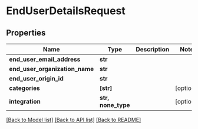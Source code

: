 # EndUserDetailsRequest


## Properties
Name | Type | Description | Notes
------------ | ------------- | ------------- | -------------
**end_user_email_address** | **str** |  | 
**end_user_organization_name** | **str** |  | 
**end_user_origin_id** | **str** |  | 
**categories** | **[str]** |  | [optional] 
**integration** | **str, none_type** |  | [optional] 

[[Back to Model list]](../README.md#documentation-for-models) [[Back to API list]](../README.md#documentation-for-api-endpoints) [[Back to README]](../README.md)


